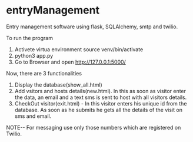 # entryManagement
Entry management software using flask, SQLAlchemy, smtp and twilio.

To run the program
1) Activete virtua environment
source venv/bin/activate
2) python3 app.py
3) Go to Browser and open 
http://127.0.0.1:5000/

Now, there are 3 functionalities
1) Display the database(show_all.html)
2) Add vsitors and hosts details(new.html). In this as soon as visitor enter the data, an email and a text sms is sent to host with all visitors details.
3) CheckOut visitor(exit.html) - 
  In this visitor enters his unique id from the database. As soon as he submits he gets all the details of the visit on sms and email.
  
NOTE-- For messaging use only those numbers which are registered on Twilio.  
